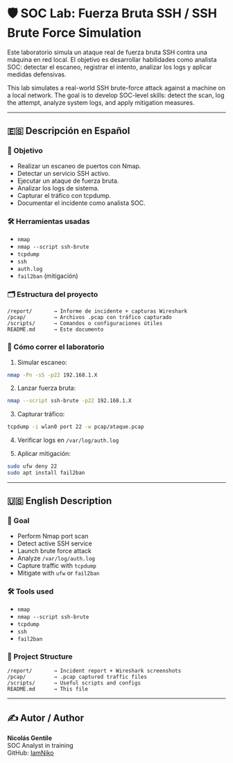 # 🛡️ SOC Lab: Fuerza Bruta SSH / SSH Brute Force Simulation

Este laboratorio simula un ataque real de fuerza bruta SSH contra una máquina en red local. El objetivo es desarrollar habilidades como analista SOC: detectar el escaneo, registrar el intento, analizar los logs y aplicar medidas defensivas.

This lab simulates a real-world SSH brute-force attack against a machine on a local network. The goal is to develop SOC-level skills: detect the scan, log the attempt, analyze system logs, and apply mitigation measures.

---

## 🇪🇸 Descripción en Español

### 🎯 Objetivo
- Realizar un escaneo de puertos con Nmap.
- Detectar un servicio SSH activo.
- Ejecutar un ataque de fuerza bruta.
- Analizar los logs de sistema.
- Capturar el tráfico con tcpdump.
- Documentar el incidente como analista SOC.

### 🛠️ Herramientas usadas
- `nmap`
- `nmap --script ssh-brute`
- `tcpdump`
- `ssh`
- `auth.log`
- `fail2ban` (mitigación)

### 🗂️ Estructura del proyecto

```
/report/       → Informe de incidente + capturas Wireshark
/pcap/         → Archivos .pcap con tráfico capturado
/scripts/      → Comandos o configuraciones útiles
README.md      → Este documento
```

### 🧠 Cómo correr el laboratorio

1. Simular escaneo:
```bash
nmap -Pn -sS -p22 192.168.1.X
```

2. Lanzar fuerza bruta:
```bash
nmap --script ssh-brute -p22 192.168.1.X
```

3. Capturar tráfico:
```bash
tcpdump -i wlan0 port 22 -w pcap/ataque.pcap
```

4. Verificar logs en `/var/log/auth.log`

5. Aplicar mitigación:
```bash
sudo ufw deny 22
sudo apt install fail2ban
```

---

## 🇺🇸 English Description

### 🎯 Goal
- Perform Nmap port scan
- Detect active SSH service
- Launch brute force attack
- Analyze `/var/log/auth.log`
- Capture traffic with `tcpdump`
- Mitigate with `ufw` or `fail2ban`

### 🛠️ Tools used
- `nmap`
- `nmap --script ssh-brute`
- `tcpdump`
- `ssh`
- `fail2ban`

### 📂 Project Structure

```
/report/       → Incident report + Wireshark screenshots
/pcap/         → .pcap captured traffic files
/scripts/      → Useful scripts and configs
README.md      → This file
```

---

## ✍️ Autor / Author

**Nicolás Gentile**  
SOC Analyst in training  
GitHub: [IamNiko](https://github.com/IamNiko)

